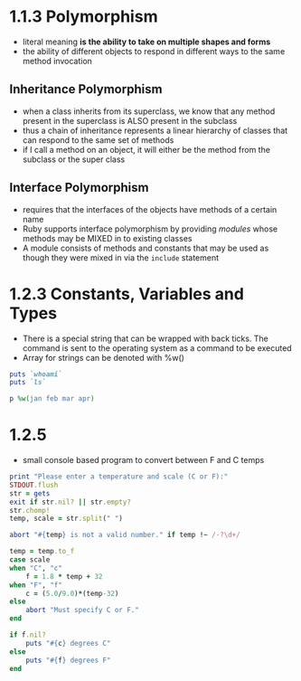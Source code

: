 # 1.1.3 Polymorphism
* literal meaning **is the ability to take on multiple shapes and forms**
* the ability of different objects to respond in different ways to the same method invocation

## Inheritance Polymorphism
* when a class inherits from its superclass, we know that any method present in the superclass is ALSO present in the subclass
* thus a chain of inheritance represents a linear hierarchy of classes that can respond to the same set of methods
* if I call a method on an object, it will either be the method from the subclass or the super class

## Interface Polymorphism
* requires that the interfaces of the objects have methods of a certain name
* Ruby supports interface polymorphism by providing *modules* whose methods may be MIXED in to existing classes
* A module consists of methods and constants that may be used as though they were mixed in via the `include` statement


# 1.2.3 Constants, Variables and Types
* There is a special string that can be wrapped with back ticks. The command is sent to the operating system as a command to be executed
* Array for strings can be denoted with %w()

```ruby
puts `whoami`
puts `ls`

p %w(jan feb mar apr)
```


# 1.2.5
* small console based program to convert between F and C temps

```ruby
print "Please enter a temperature and scale (C or F):"
STDOUT.flush
str = gets
exit if str.nil? || str.empty?
str.chomp!
temp, scale = str.split(" ")

abort "#{temp} is not a valid number." if temp !~ /-?\d+/

temp = temp.to_f
case scale
when "C", "c"
	f = 1.8 * temp + 32
when "F", "f"
	c = (5.0/9.0)*(temp-32)
else
	abort "Must specify C or F."
end

if f.nil?
	puts "#{c} degrees C"
else
	puts "#{f} degrees F"
end
```

